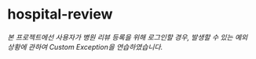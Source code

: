 # hospital-review

###### 본 프로젝트에선 사용자가 병원 리뷰 등록을 위해 로그인할 경우, 발생할 수 있는 예외 상황에 관하여 Custom Exception을 연습하였습니다.
